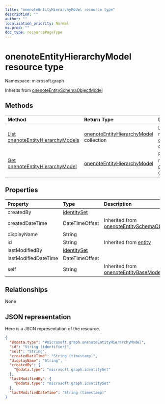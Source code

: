 ```yaml
---
title: "onenoteEntityHierarchyModel resource type"
description: ""
author: ""
localization_priority: Normal
ms.prod: ""
doc_type: resourcePageType
---
```


# onenoteEntityHierarchyModel resource type


Namespace: microsoft.graph




Inherits from [onenoteEntitySchemaObjectModel](../resources/onenoteentityschemaobjectmodel.md)

## Methods
|Method|Return Type|Description|
|:---|:---|:---|
|[List onenoteEntityHierarchyModels](../api/onenoteentityhierarchymodel-list.md)|[onenoteEntityHierarchyModel](../resources/onenoteentityhierarchymodel.md) collection|List properties and relationships of the [onenoteEntityHierarchyModel](../resources/onenoteentityhierarchymodel.md) objects.|
|[Get onenoteEntityHierarchyModel](../api/onenoteentityhierarchymodel-get.md)|[onenoteEntityHierarchyModel](../resources/onenoteentityhierarchymodel.md)|Read properties and relationships of the [onenoteEntityHierarchyModel](../resources/onenoteentityhierarchymodel.md) object.|

## Properties
|Property|Type|Description|
|:---|:---|:---|
|createdBy|[identitySet](../resources/identityset.md)||
|createdDateTime|DateTimeOffset| Inherited from [onenoteEntitySchemaObjectModel](../resources/onenoteentityschemaobjectmodel.md)|
|displayName|String||
|id|String| Inherited from [entity](../resources/entity.md)|
|lastModifiedBy|[identitySet](../resources/identityset.md)||
|lastModifiedDateTime|DateTimeOffset||
|self|String| Inherited from [onenoteEntityBaseModel](../resources/onenoteentitybasemodel.md)|

## Relationships
None

## JSON representation
Here is a JSON representation of the resource.
<!-- {
  "blockType": "resource",
  "keyProperty": "id",
  "@odata.type": "microsoft.graph.onenoteEntityHierarchyModel",
  "baseType": "microsoft.graph.onenoteEntitySchemaObjectModel",
  "openType": false
}
-->
``` json
{
  "@odata.type": "#microsoft.graph.onenoteEntityHierarchyModel",
  "id": "String (identifier)",
  "self": "String",
  "createdDateTime": "String (timestamp)",
  "displayName": "String",
  "createdBy": {
    "@odata.type": "microsoft.graph.identitySet"
  },
  "lastModifiedBy": {
    "@odata.type": "microsoft.graph.identitySet"
  },
  "lastModifiedDateTime": "String (timestamp)"
}
```

